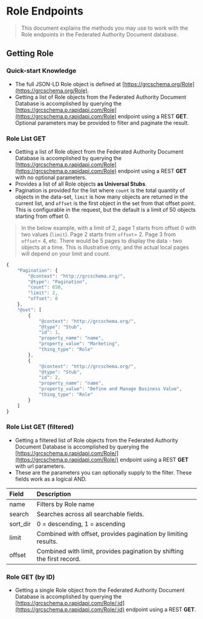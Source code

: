 # Role Endpoints

> This document explains the methods you may use to work with the Role endpoints in the Federated Authority Document database.

## Getting Role

### Quick-start Knowledge

* The full JSON-LD Role object is defined at [https://grcschema.org/Role](https://grcschema.org/Role).
* Getting a list of Role objects from the Federated Authority Document Database is accomplished by querying the [https://grcschema.p.rapidapi.com/Role](https://grcschema.p.rapidapi.com/Role) endpoint using a REST **GET**. Optional parameters may be provided to filter and paginate the result.

### Role List GET

* Getting a list of Role object from the Federated Authority Document Database is accomplished by querying the [https://grcschema.p.rapidapi.com/Role](https://grcschema.p.rapidapi.com/Role) endpoint using a REST **GET** with no optional parameters.
* Provides a list of all Role objects **as Universal Stubs**.
* Pagination is provided for the list where `count` is the total quantity of objects in the data-set, `limit` is how many objects are returned in the current list, and `offset` is the first object in the set from that offset point. This is configurable in the request, but the default is a limit of 50 objects starting from offset 0.

> In the below example, with a limit of 2, page 1 starts from offset 0 with two values \(`limit`\). Page 2 starts from `offset`= 2. Page 3 from `offset`= 4, etc. There would be 5 pages to display the data - two objects at a time. This is illustrative only, and the actual local pages will depend on your limit and count.

```javascript
{
    "Pagination": {
        "@context": "http://grcschema.org/",
        "@type": "Pagination",
        "count": 650,
        "limit": 2,
        "offset": 0
    },
    "@set": [
        {
            "@context": "http://grcschema.org/",
            "@type": "Stub",
            "id": 1,
            "property_name": "name",
            "property_value": "Marketing",
            "thing_type": "Role"
        },
        {
            "@context": "http://grcschema.org/",
            "@type": "Stub",
            "id": 2,
            "property_name": "name",
            "property_value": "Define and Manage Business Value",
            "thing_type": "Role"
        }
    ]
}
```

### Role List GET \(filtered\)

* Getting a filtered list of Role objects from the Federated Authority Document Database is accomplished by querying the [https://grcschema.p.rapidapi.com/Role/](https://grcschema.p.rapidapi.com/Role/) endpoint using a REST **GET** with url parameters.
* These are the parameters you can optionally supply to the filter. These fields work as a logical AND.

| Field | Description |
| :--- | :--- |
| name | Filters by Role name |
| search | Searches across all searchable fields. |
| sort\_dir | 0 = descending, 1 = ascending |
| limit | Combined with offset, provides pagination by limiting results. |
| offset | Combined with limit, provides pagination by shifting the first record. |

### Role GET \(by ID\)

* Getting a single Role object from the Federated Authority Document Database is accomplished by querying the [https://grcschema.p.rapidapi.com/Role/:id](https://grcschema.p.rapidapi.com/Role/:id) endpoint using a REST **GET**.
